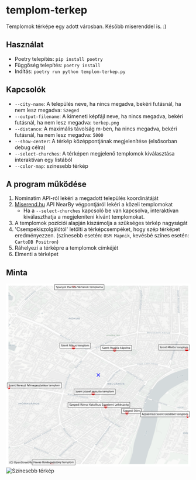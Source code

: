 # templom-terkep
Templomok térképe egy adott városban. Később miserenddel is. :)

## Használat

- Poetry telepítés: `pip install poetry`
- Függőség telepítés: `poetry install`
- Indítás: `poetry run python templom-terkep.py`

## Kapcsolók

- `--city-name`: A település neve, ha nincs megadva, bekéri futásnál, ha nem lesz megadva: `Szeged`
- `--output-filename`: A kimeneti képfájl neve, ha nincs megadva, bekéri futásnál, ha nem lesz megadva: `terkep.png`
- `--distance`: A maximális távolság m-ben, ha nincs megadva, bekéri futásnál, ha nem lesz megadva: `5000`
- `--show-center`: A térkép középpontjának megjelenítése (elsősorban debug célra)
- `--select-churches`: A térképen megjelenő templomok kiválasztása interaktívan egy listából
- `--color-map`: színesebb térkép

## A program működése

1. Nominatim API-ról lekéri a megadott település koordinátáját
2. [Miserend.hu](miserend.hu) API NearBy végpontjáról lekéri a közeli templomokat
    - Ha a `--select-churches` kapcsoló be van kapcsolva, interaktívan kiválaszthatja a megjeleníteni kívánt templomokat.
3. A templomok pozíciói alapján kiszámolja a szükséges térkép nagyságát
4. 'Csempekiszolgálótól' letölti a térképcsempéket, hogy szép térképet eredményezzen. (színesebb esetén: `OSM Mapnik`, kevésbé színes esetén: `CartoDB Positron`)
5. Ráhelyezi a térképre a templomok címkéjét
6. Elmenti a térképet

## Minta
![Kevésbé színes térkép](terkep.png)
![Színesebb térkép](terkep_szines.png)

